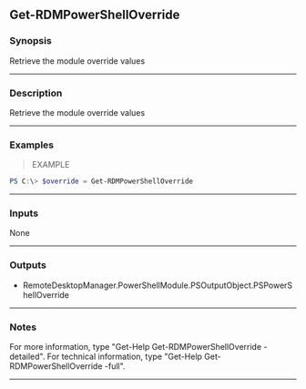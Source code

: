 Get-RDMPowerShellOverride
-------------------------

### Synopsis
Retrieve the module override values

---

### Description

Retrieve the module override values

---

### Examples
> EXAMPLE

```PowerShell
PS C:\> $override = Get-RDMPowerShellOverride
```

---

### Inputs
None

---

### Outputs
* RemoteDesktopManager.PowerShellModule.PSOutputObject.PSPowerShellOverride

---

### Notes
For more information, type "Get-Help Get-RDMPowerShellOverride -detailed". For technical information, type "Get-Help Get-RDMPowerShellOverride -full".

---
